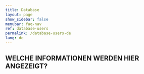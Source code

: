 ```yaml
---
title: Database
layout: page
show_sidebar: false
menubar: faq-nav
ref: database-users
permalink: /database-users-de
lang: de
---
```


## WELCHE INFORMATIONEN WERDEN HIER ANGEZEIGT?